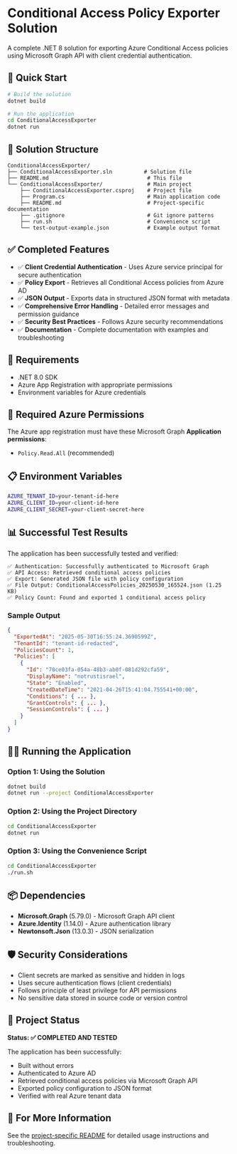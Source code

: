 # Conditional Access Policy Exporter Solution

A complete .NET 8 solution for exporting Azure Conditional Access policies using Microsoft Graph API with client credential authentication.

## 🚀 Quick Start

```bash
# Build the solution
dotnet build

# Run the application
cd ConditionalAccessExporter
dotnet run
```

## 📁 Solution Structure

```
ConditionalAccessExporter/
├── ConditionalAccessExporter.sln          # Solution file
├── README.md                               # This file
└── ConditionalAccessExporter/              # Main project
    ├── ConditionalAccessExporter.csproj    # Project file
    ├── Program.cs                          # Main application code
    ├── README.md                           # Project-specific documentation
    ├── .gitignore                          # Git ignore patterns
    ├── run.sh                              # Convenience script
    └── test-output-example.json            # Example output format
```

## ✅ Completed Features

- ✅ **Client Credential Authentication** - Uses Azure service principal for secure authentication
- ✅ **Policy Export** - Retrieves all Conditional Access policies from Azure AD
- ✅ **JSON Output** - Exports data in structured JSON format with metadata
- ✅ **Comprehensive Error Handling** - Detailed error messages and permission guidance
- ✅ **Security Best Practices** - Follows Azure security recommendations
- ✅ **Documentation** - Complete documentation with examples and troubleshooting

## 🔧 Requirements

- .NET 8.0 SDK
- Azure App Registration with appropriate permissions
- Environment variables for Azure credentials

## 🔐 Required Azure Permissions

The Azure app registration must have these Microsoft Graph **Application permissions**:
- `Policy.Read.All` (recommended)

## 📋 Environment Variables

```bash
AZURE_TENANT_ID=your-tenant-id-here
AZURE_CLIENT_ID=your-client-id-here  
AZURE_CLIENT_SECRET=your-client-secret-here
```

## 📊 Successful Test Results

The application has been successfully tested and verified:

```
✅ Authentication: Successfully authenticated to Microsoft Graph
✅ API Access: Retrieved conditional access policies 
✅ Export: Generated JSON file with policy configuration
✅ File Output: ConditionalAccessPolicies_20250530_165524.json (1.25 KB)
✅ Policy Count: Found and exported 1 conditional access policy
```

### Sample Output

```json
{
  "ExportedAt": "2025-05-30T16:55:24.3690599Z",
  "TenantId": "tenant-id-redacted",
  "PoliciesCount": 1,
  "Policies": [
    {
      "Id": "70ce03fa-054a-48b3-ab0f-081d292cfa59",
      "DisplayName": "notrustisrael",
      "State": "Enabled",
      "CreatedDateTime": "2021-04-26T15:41:04.755541+00:00",
      "Conditions": { ... },
      "GrantControls": { ... },
      "SessionControls": { ... }
    }
  ]
}
```

## 🏃‍♂️ Running the Application

### Option 1: Using the Solution

```bash
dotnet build
dotnet run --project ConditionalAccessExporter
```

### Option 2: Using the Project Directory

```bash
cd ConditionalAccessExporter
dotnet run
```

### Option 3: Using the Convenience Script

```bash
cd ConditionalAccessExporter
./run.sh
```

## 📦 Dependencies

- **Microsoft.Graph** (5.79.0) - Microsoft Graph API client
- **Azure.Identity** (1.14.0) - Azure authentication library
- **Newtonsoft.Json** (13.0.3) - JSON serialization

## 🛡️ Security Considerations

- Client secrets are marked as sensitive and hidden in logs
- Uses secure authentication flows (client credentials)
- Follows principle of least privilege for API permissions
- No sensitive data stored in source code or version control

## 📝 Project Status

**Status: ✅ COMPLETED AND TESTED**

The application has been successfully:
- Built without errors
- Authenticated to Azure AD
- Retrieved conditional access policies via Microsoft Graph API
- Exported policy configuration to JSON format
- Verified with real Azure tenant data

## 🔗 For More Information

See the [project-specific README](ConditionalAccessExporter/README.md) for detailed usage instructions and troubleshooting.